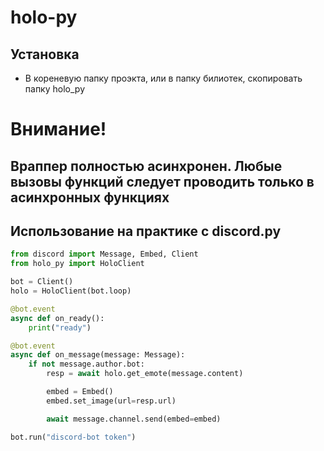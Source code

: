 # holo-py

## Установка

* В кореневую папку проэкта, или в папку билиотек, скопировать папку holo_py

# Внимание!
## Враппер полностью асинхронен. Любые вызовы функций следует проводить только в асинхронных функциях

## Использование на практике с discord.py
```py
from discord import Message, Embed, Client
from holo_py import HoloClient

bot = Client()
holo = HoloClient(bot.loop)

@bot.event
async def on_ready():
    print("ready")

@bot.event
async def on_message(message: Message):
    if not message.author.bot:
        resp = await holo.get_emote(message.content)

        embed = Embed()
        embed.set_image(url=resp.url)

        await message.channel.send(embed=embed)

bot.run("discord-bot token")
```
